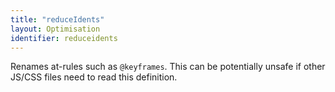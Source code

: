 ```yaml
---
title: "reduceIdents"
layout: Optimisation
identifier: reduceidents
---
```


<!-- This file was automatically generated. -->


Renames at-rules such as `@keyframes`. This can be potentially unsafe if other
JS/CSS files need to read this definition.
